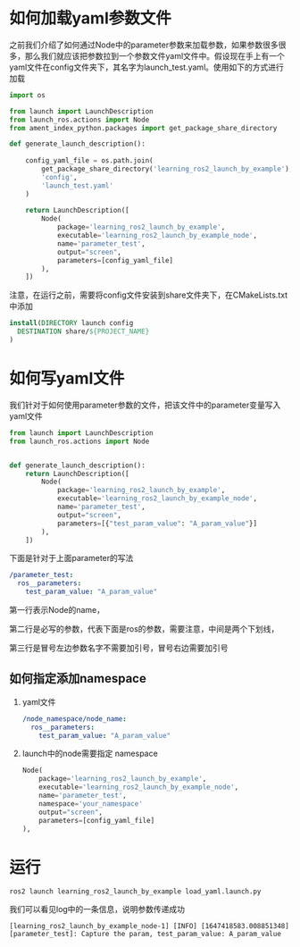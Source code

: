# 如何加载yaml参数文件

之前我们介绍了如何通过Node中的parameter参数来加载参数，如果参数很多很多，那么我们就应该把参数拉到一个参数文件yaml文件中。假设现在手上有一个yaml文件在config文件夹下，其名字为launch_test.yaml。使用如下的方式进行加载

```python
import os

from launch import LaunchDescription
from launch_ros.actions import Node
from ament_index_python.packages import get_package_share_directory

def generate_launch_description():
    
    config_yaml_file = os.path.join(
        get_package_share_directory('learning_ros2_launch_by_example'),
        'config',
        'launch_test.yaml'
    )
    
    return LaunchDescription([
        Node(
            package='learning_ros2_launch_by_example',
            executable='learning_ros2_launch_by_example_node',
            name='parameter_test',
            output="screen",
            parameters=[config_yaml_file]
        ),
    ])
```

注意，在运行之前，需要将config文件安装到share文件夹下，在CMakeLists.txt中添加

```cmake
install(DIRECTORY launch config
  DESTINATION share/${PROJECT_NAME}
)
```



#  如何写yaml文件

我们针对于如何使用parameter参数的文件，把该文件中的parameter变量写入yaml文件

```python
from launch import LaunchDescription
from launch_ros.actions import Node


def generate_launch_description():
    return LaunchDescription([
        Node(
            package='learning_ros2_launch_by_example',
            executable='learning_ros2_launch_by_example_node',
            name='parameter_test',
            output="screen",
            parameters=[{"test_param_value": "A_param_value"}]
        ),
    ])
```

下面是针对于上面parameter的写法

```yaml
/parameter_test:
  ros__parameters:
    test_param_value: "A_param_value"
```



第一行表示Node的name，

第二行是必写的参数，代表下面是ros的参数，需要注意，中间是两个下划线，

第三行是冒号左边参数名字不需要加引号，冒号右边需要加引号



## 如何指定添加namespace

1. yaml文件

   ```yaml
   /node_namespace/node_name:
     ros__parameters:
       test_param_value: "A_param_value"
   ```

2. launch中的node需要指定 namespace

   ```python
   Node(
       package='learning_ros2_launch_by_example',
       executable='learning_ros2_launch_by_example_node',
       name='parameter_test',
       namespace='your_namespace'
       output="screen",
       parameters=[config_yaml_file]
   ),
   ```

   

# 运行

```
ros2 launch learning_ros2_launch_by_example load_yaml.launch.py
```

我们可以看见log中的一条信息，说明参数传递成功

```
[learning_ros2_launch_by_example_node-1] [INFO] [1647418583.008851348] [parameter_test]: Capture the param, test_param_value: A_param_value
```

